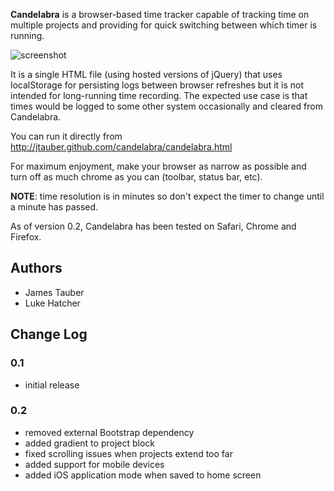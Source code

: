**Candelabra** is a browser-based time tracker capable of tracking time on
multiple projects and providing for quick switching between which timer
is running.

![screenshot](https://raw.github.com/jtauber/candelabra/master/screenshot.png)

It is a single HTML file (using hosted versions of jQuery)
that uses localStorage for persisting logs between browser refreshes but
it is not intended for long-running time recording. The expected use case
is that times would be logged to some other system occasionally and cleared
from Candelabra.

You can run it directly from http://jtauber.github.com/candelabra/candelabra.html

For maximum enjoyment, make your browser as narrow as possible and turn off
as much chrome as you can (toolbar, status bar, etc).

**NOTE**: time resolution is in minutes so don't expect the timer to change
until a minute has passed.

As of version 0.2, Candelabra has been tested on Safari, Chrome and Firefox.

## Authors

- James Tauber
- Luke Hatcher

## Change Log

### 0.1

- initial release

### 0.2

- removed external Bootstrap dependency
- added gradient to project block
- fixed scrolling issues when projects extend too far
- added support for mobile devices
- added iOS application mode when saved to home screen

